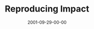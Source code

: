 ---
layout: message
category: message
series: "Maximum Impact"
title: "Reproducing Impact"
date: 2001-09-29-00-00
message_id: 313
audio: "http://s3.amazonaws.com/crossroads-media/media/legacy/mp3/MI_03_09-23-01_Reproducing_Impact.mp3"
audio-duration: "37:59"
explicit: false
---